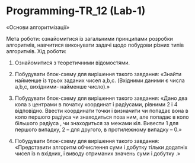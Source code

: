 # Programming-TR_12 (Lab-1)
«Основи алгоритмізації»

Мета роботи: ознайомитися із загальними принципами розробки алгоритмів, навчитися виконувати задачі щодо побудови різних типів алгоритмів.
Хід роботи:
1. Ознайомитися з теоретичними відомостями.

3. Побудувати блок-схему для вирішення такого
завдання: «Знайти найменше із трьох заданих чисел a,b,c. (Вхідними даними є числа
a,b,c, вихідними- найменше число).»

4. Побудувати блок-схему для вирішення такого
завдання: «Дано два кола з центрами в початку координат і радіусами, рівними 2 і 4
відповідно. Ввести координати точки і визначити чи попадає вона в коло першого
радіуса чи знаходиться поза ним, але попадає в коло більшого радіуса , чи
знаходиться за межами кіл. Вивести 1 для першого випадку, 2 – для другого, в
протилежному випадку – 0.»

5. Побудувати блок-схему для вирішення такого
завдання: «Представити алгоритм обчислення суми і добутку тільки додатніх чисел
із n вхідних, і виводу отриманих значень суми і добутку .»
